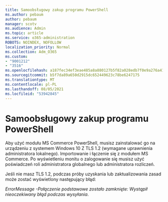 ```yaml
---
title: Samoobsługowy zakup programu PowerShell
ms.author: pebaum
author: pebaum
manager: scotv
ms.audience: Admin
ms.topic: article
ms.service: o365-administration
ROBOTS: NOINDEX, NOFOLLOW
localization_priority: Normal
ms.collection: Adm_O365
ms.custom:
- "9001212"
- "3516"
ms.openlocfilehash: a187fec34ef3eae485a8a880127b5f82a028edb7f0e9a276a41b5e33cad25ead
ms.sourcegitcommit: b5f7da89a650d2915dc652449623c78be6247175
ms.translationtype: MT
ms.contentlocale: pl-PL
ms.lasthandoff: 08/05/2021
ms.locfileid: "53942845"
---
```

# <a name="self-service-purchase-of-powershell"></a>Samoobsługowy zakup programu PowerShell

Aby użyć modułu MS Commerce PowerShell, musisz zainstalować go na urządzeniu z systemem Windows 10 Z TLS 1.2 (wymagane uprawnienia administratora lokalnego).  Importowanie i łączenie się z modułem MS Commerce.  Po wyświetleniu monitu o zalogowanie się musisz użyć poświadczeń roli administratora globalnego lub administratora rozliczeń.  

Jeśli nie masz TLS 1.2, podczas próby uzyskania lub zaktualizowania zasad może zostać wyświetlony następujący błąd:

*ErrorMessage -Połączenie podstawowe zostało zamknięte: Wystąpił nieoczekiwany błąd podczas wysyłania*.



